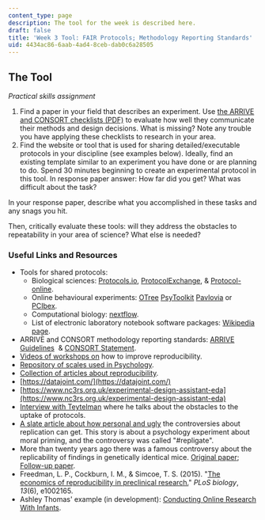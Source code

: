 ```yaml
---
content_type: page
description: The tool for the week is described here.
draft: false
title: 'Week 3 Tool: FAIR Protocols; Methodology Reporting Standards'
uid: 4434ac86-6aab-4ad4-8ceb-dab0c6a28505
---
```

## The Tool

*Practical skills assignment*

1. Find a paper in your field that describes an experiment. Use [the ARRIVE and CONSORT checklists (PDF)](https://arriveguidelines.org/sites/arrive/files/documents/ARRIVE%20Compliance%20Questionnaire.pdf) to evaluate how well they communicate their methods and design decisions. What is missing? Note any trouble you have applying these checklists to research in your area.
2. Find the website or tool that is used for sharing detailed/executable protocols in your discipline (see examples below). Ideally, find an existing template similar to an experiment you have done or are planning to do. Spend 30 minutes beginning to create an experimental protocol in this tool. In response paper answer: How far did you get? What was difficult about the task?

In your response paper, describe what you accomplished in these tasks and any snags you hit.

Then, critically evaluate these tools: will they address the obstacles to repeatability in your area of science? What else is needed? 

### Useful Links and Resources

- Tools for shared protocols:
    - Biological sciences: [Protocols.io](https://www.protocols.io/), [ProtocolExchange](https://protocolexchange.researchsquare.com/), & [Protocol-online](http://www.protocol-online.org/).
    - Online behavioural experiments: [OTree](https://www.otree.org/) [PsyToolkit](https://www.psytoolkit.org/) [Pavlovia](https://pavlovia.org/docs/home/about) or [PCIbex](https://farm.pcibex.net/).
    - Computational biology: [nextflow](https://www.nextflow.io/).
    - List of electronic laboratory notebook software packages: [Wikipedia page](https://en.wikipedia.org/wiki/List_of_electronic_laboratory_notebook_software_packages).
- ARRIVE and CONSORT methodology reporting standards: [ARRIVE Guidelines](https://arriveguidelines.org/)  & [CONSORT Statement](https://www.bmj.com/content/340/bmj.c332).
- [Videos of workshops on](https://www.youtube.com/watch?v=kzUtpDBo8wk) how to improve reproducibility.
- [Repository of scales used in Psychology](https://osf.io/5zb8p/).
- [Collection of articles about reproducibility](https://www.nature.com/collections/prbfkwmwvz/).
- [https://datajoint.com/](https://datajoint.com/)
- [https://www.nc3rs.org.uk/experimental-design-assistant-eda](https://www.nc3rs.org.uk/experimental-design-assistant-eda)
- [Interview with Teytelman](https://theplosblog.plos.org/2021/03/interview-protocols-io/) where he talks about the obstacles to the uptake of protocols.
- [A slate article about how personal and ugly](https://slate.com/technology/2014/07/replication-controversy-in-psychology-bullying-file-drawer-effect-blog-posts-repligate.html) the controversies about replication can get. This story is about a psychology experiment about moral priming, and the controversy was called "#repligate". 
- More than twenty years ago there was a famous controversy about the replicability of findings in genetically identical mice. [Original paper](https://www.science.org/doi/full/10.1126/science.284.5420.1670?casa_token=D1uKhTqWSyQAAAAA%3AuU3axsIOKE8c1Y3d1b636WguDZHGWwCFw6eaY-SHEIX5ae3VwSIBN-rOg1xhEf3s_QTWEcRvBQQiRQ); [Follow-up paper](https://onlinelibrary.wiley.com/doi/epdf/10.1002/neu.10173).
- Freedman, L. P., Cockburn, I. M., & Simcoe, T. S. (2015). "[The economics of reproducibility in preclinical research.](https://journals.plos.org/plosbiology/article?id=10.1371/journal.pbio.1002165)" *PLoS biology*, *13*(6), e1002165.
- Ashley Thomas' example (in development): [Conducting Online Research With Infants](https://www.protocols.io/view/conducting-online-research-with-infants-x54v9j6emg3e/v1).